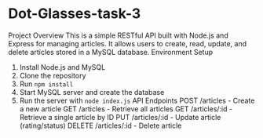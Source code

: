 # Dot-Glasses-task-3
Project Overview
This is a simple RESTful API built with Node.js and Express for managing articles. It allows users to create,
read, update, and delete articles stored in a MySQL database.
Environment Setup
1. Install Node.js and MySQL
2. Clone the repository
3. Run `npm install`
4. Start MySQL server and create the database
5. Run the server with `node index.js`
API Endpoints
POST /articles - Create a new article
GET /articles - Retrieve all articles
GET /articles/:id - Retrieve a single article by ID
PUT /articles/:id - Update article (rating/status)
DELETE /articles/:id - Delete article
